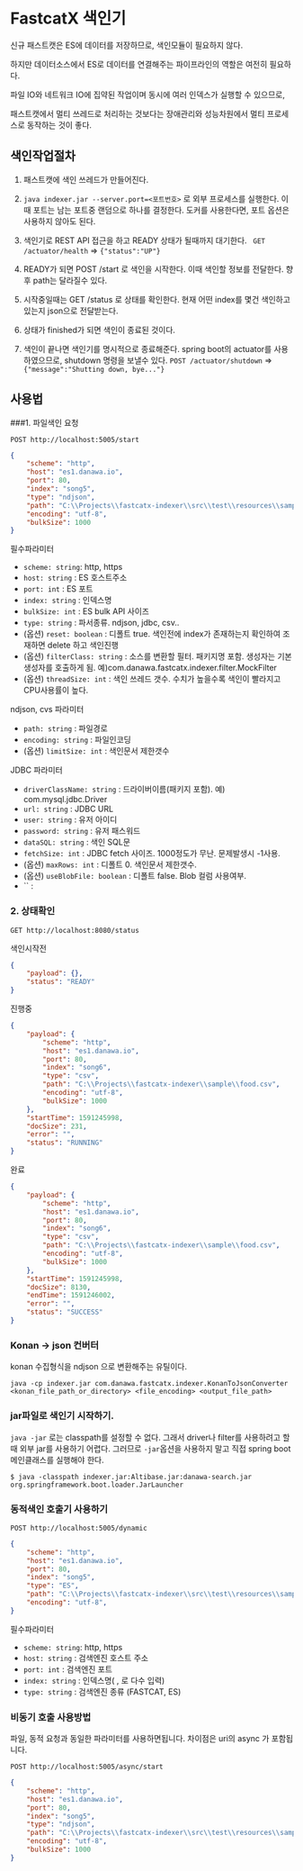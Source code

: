 # FastcatX 색인기

신규 패스트캣은 ES에 데이터를 저장하므로, 색인모듈이 필요하지 않다. 

하지만 데이터소스에서 ES로 데이터를 연결해주는 파이프라인의 역할은 여전히 필요하다.

파일 IO와 네트워크 IO에 집약된 작업이며 동시에 여러 인덱스가 실행할 수 있으므로,

패스트캣에서 멀티 쓰레드로 처리하는 것보다는 장애관리와 성능차원에서 멀티 프로세스로 동작하는 것이 좋다.

## 색인작업절차

1. 패스트캣에 색인 쓰레드가 만들어진다.

2. `java indexer.jar --server.port=<포트번호>` 로 외부 프로세스를 실행한다. 
이때 포트는 남는 포트중 랜덤으로 하나를 결정한다. 도커를 사용한다면, 포트 옵션은 사용하지 않아도 된다.

3. 색인기로 REST API 접근을 하고 READY 상태가 될때까지 대기한다. ` GET /actuator/health` => `{"status":"UP"}`

4. READY가 되면 POST /start 로 색인을 시작한다. 이때 색인할 정보를 전달한다. 향후 path는 달라질수 있다.

5. 시작중일때는 GET /status 로 상태를 확인한다. 현재 어떤 index를 몇건 색인하고 있는지 json으로 전달받는다.

6. 상태가 finished가 되면 색인이 종료된 것이다.

7. 색인이 끝나면 색인기를 명시적으로 종료해준다. spring boot의 actuator를 사용하였으므로, shutdown 명령을 보낼수 있다.
`POST /actuator/shutdown` => `{"message":"Shutting down, bye..."}`

## 사용법

###1. 파일색인 요청

`POST http://localhost:5005/start`

```json
{
    "scheme": "http",
    "host": "es1.danawa.io",
    "port": 80,
    "index": "song5",
    "type": "ndjson",
    "path": "C:\\Projects\\fastcatx-indexer\\src\\test\\resources\\sample.ndjson",
    "encoding": "utf-8",
    "bulkSize": 1000
}
```

필수파라미터
- `scheme: string`: http, https
- `host: string` : ES 호스트주소
- `port: int` : ES 포트
- `index: string` : 인덱스명
- `bulkSize: int` : ES bulk API 사이즈
- `type: string` : 파서종류. ndjson, jdbc, csv..
- (옵션) `reset: boolean` : 디폴트 true. 색인전에 index가 존재하는지 확인하여 조재하면 delete 하고 색인진행
- (옵션) `filterClass: string` : 소스를 변환할 필터. 패키지명 포함. 생성자는 기본 생성자를 호출하게 됨. 예)com.danawa.fastcatx.indexer.filter.MockFilter 
- (옵션) `threadSize: int` : 색인 쓰레드 갯수. 수치가 높을수록 색인이 빨라지고 CPU사용률이 높다.

ndjson, cvs 파라미터
- `path: string` : 파일경로
- `encoding: string` : 파일인코딩
- (옵션) `limitSize: int` : 색인문서 제한갯수 

JDBC 파라미터
- `driverClassName: string` : 드라이버이름(패키지 포함). 예) com.mysql.jdbc.Driver  
- `url: string` : JDBC URL
- `user: string` : 유저 아이디
- `password: string` : 유저 패스워드
- `dataSQL: string` : 색인 SQL문 
- `fetchSize: int` : JDBC fetch 사이즈. 1000정도가 무난. 문제발생시 -1사용.
- (옵션) `maxRows: int` : 디폴트 0. 색인문서 제한갯수.
- (옵션) `useBlobFile: boolean` : 디폴트 false. Blob 컬럼 사용여부. 
- `` :  

### 2. 상태확인

`GET http://localhost:8080/status`

색인시작전
```json
{
    "payload": {},
    "status": "READY"
}
```

진행중
```json
{
    "payload": {
        "scheme": "http",
        "host": "es1.danawa.io",
        "port": 80,
        "index": "song6",
        "type": "csv",
        "path": "C:\\Projects\\fastcatx-indexer\\sample\\food.csv",
        "encoding": "utf-8",
        "bulkSize": 1000
    },
    "startTime": 1591245998,
    "docSize": 231,
    "error": "",
    "status": "RUNNING"
}
```

완료
```json
{
    "payload": {
        "scheme": "http",
        "host": "es1.danawa.io",
        "port": 80,
        "index": "song6",
        "type": "csv",
        "path": "C:\\Projects\\fastcatx-indexer\\sample\\food.csv",
        "encoding": "utf-8",
        "bulkSize": 1000
    },
    "startTime": 1591245998,
    "docSize": 8130,
    "endTime": 1591246002,
    "error": "",
    "status": "SUCCESS"
}
```

### Konan -> json 컨버터
konan 수집형식을 ndjson 으로 변환해주는 유틸이다.

`java -cp indexer.jar com.danawa.fastcatx.indexer.KonanToJsonConverter <konan_file_path_or_directory> <file_encoding> <output_file_path>`

### jar파일로 색인기 시작하기.
`java -jar` 로는 classpath를 설정할 수 없다. 그래서 driver나 filter를 사용하려고 할때 외부 jar를 사용하기 어렵다. 그러므로 `-jar`옵션을 사용하지 말고 직접 spring boot 메인클래스를 실행해야 한다.

```
$ java -classpath indexer.jar:Altibase.jar:danawa-search.jar org.springframework.boot.loader.JarLauncher
```

### 동적색인 호출기 사용하기

`POST http://localhost:5005/dynamic`

```json
{
    "scheme": "http",
    "host": "es1.danawa.io",
    "port": 80,
    "index": "song5",
    "type": "ES",
    "path": "C:\\Projects\\fastcatx-indexer\\src\\test\\resources\\sample.ndjson",
    "encoding": "utf-8",
}
```

필수파라미터
- `scheme: string`: http, https
- `host: string` : 검색엔진 호스트 주소
- `port: int` : 검색엔진 포트
- `index: string` : 인덱스명( , 로 다수 입력)
- `type: string` : 검색엔진 종류 (FASTCAT, ES)


### 비동기 호출 사용방법
파일, 동적 요청과 동일한 파라미터를 사용하면됩니다. 차이점은 uri의 async 가 포함됩니다.   

`POST http://localhost:5005/async/start`

```json
{
    "scheme": "http",
    "host": "es1.danawa.io",
    "port": 80,
    "index": "song5",
    "type": "ndjson",
    "path": "C:\\Projects\\fastcatx-indexer\\src\\test\\resources\\sample.ndjson",
    "encoding": "utf-8",
    "bulkSize": 1000
}
```